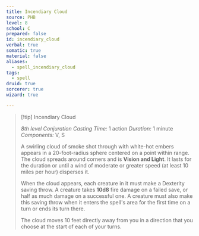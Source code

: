 ```yaml
---
title: Incendiary Cloud
source: PHB
level: 8
school: C
prepared: false
id: incendiary_cloud
verbal: true
somatic: true
material: false
aliases:
  - spell_incendiary_cloud
tags:
  - spell
druid: true
sorcerer: true
wizard: true

---
```

>[!tip] Incendiary Cloud
>
> *8th level Conjuration*
> *Casting Time:* 1 action
> *Duration:* 1 minute
> *Components:* V, S
>
>A swirling cloud of smoke shot through with white-hot embers appears in a 20-foot-radius sphere centered on a point within range. The cloud spreads around corners and is **Vision and Light**. It lasts for the duration or until a wind of moderate or greater speed (at least 10 miles per hour) disperses it.
>
>When the cloud appears, each creature in it must make a Dexterity saving throw. A creature takes **10d8** fire damage on a failed save, or half as much damage on a successful one. A creature must also make this saving throw when it enters the spell's area for the first time on a turn or ends its turn there.
>
>The cloud moves 10 feet directly away from you in a direction that you choose at the start of each of your turns.
>

